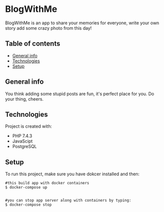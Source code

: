 # BlogWithMe

BlogWithMe is an app to share your memories for everyone, write your own story add some crazy photo from this day!

 
## Table of contents
* [General info](#general-info)
* [Technologies](#technologies)
* [Setup](#setup)

## General info
You think adding some stupid posts are fun, it's perfect place for you. Do your thing, cheers.
	
## Technologies
Project is created with:
* PHP 7.4.3
* JavaScipt
* PostgreSQL
	
## Setup
To run this project, make sure you have dokcer installed and then:

```
#this build app with docker containers
$ docker-compose up


#you can stop app server along with containers by typing:
$ docker-compose stop
